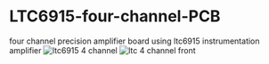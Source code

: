 # LTC6915-four-channel-PCB
four channel precision amplifier board using ltc6915 instrumentation amplifier
![ltc6915 4 channel](https://github.com/anpmht/LTC6915-four-channel-PCB/assets/42551612/39907974-7c3e-46ea-a4b8-e96a075eaba7)
![ltc 4 channel front](https://github.com/anpmht/LTC6915-four-channel-PCB/assets/42551612/d19c774e-6ef8-4d82-91d1-e3406a7caf7c)

